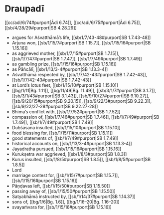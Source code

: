 # Draupadī

[[cc/adi/6/74#purport|Ādi 6.74]], [[cc/adi/6/75#purport|Ādi 6.75]], [[sb/4/28/29#purport|SB 4.28.29]]

* argues for Aśvatthāmā’s life, [[sb/1/7/43-48#purport|SB 1.7.43-48]]
* Arjuna won, [[sb/1/15/7#purport|SB 1.15.7]], [[sb/1/15/16#purport|SB 1.15.16]]
* as aggrieved mother, [[sb/1/7/15#purport|SB 1.7.15]], [[sb/1/7/47#purport|SB 1.7.47]], [[sb/1/7/49#purport|SB 1.7.49]]
* as gambling prize, [[sb/1/15/16#purport|SB 1.15.16]]
* as Pāñcālī, [[sb/1/13/3-4#purport|SB 1.13.3-4]]
* Aśvatthāmā respected by, [[sb/1/7/42-43#purport|SB 1.7.42-43]], [[sb/1/7/42-43#purport|SB 1.7.42-43]]
* at Lord’s lotus feet, [[sb/1/15/10#purport|SB 1.15.10]]
*  [[bg/1/11|Bg. 1.11]], [[bg/11/49|Bg. 11.49]], [[sb/3/1/7#purport|SB 3.1.7]], [[sb/3/1/43#purport|SB 3.1.43]], [[sb/9/10/27#purport|SB 9.10.27]], [[sb/9/20/15#purport|SB 9.20.15]], [[sb/9/22/3#purport|SB 9.22.3]], [[sb/9/22/27-28#purport|SB 9.22.27-28]]
* Bhīma’s conflict with, [[sb/1/7/52#purport|SB 1.7.52]]
* compassion of, [[sb/1/7/46#purport|SB 1.7.46]], [[sb/1/7/49#purport|SB 1.7.49]], [[sb/1/7/49#purport|SB 1.7.49]]
* Duḥśāsana insulted, [[sb/1/15/10#purport|SB 1.15.10]]
* food blessing for, [[sb/1/15/11#purport|SB 1.15.11]]
* good statements of, [[sb/1/7/49#purport|SB 1.7.49]]
* historical accounts on, [[sb/1/13/3-4#purport|SB 1.13.3-4]]
* Jayadratha pursued, [[sb/1/15/16#purport|SB 1.15.16]]
* Kurukṣetra war aggrieved, [[sb/1/8/3#purport|SB 1.8.3]]
* Kurus insulted, [[sb/1/8/5#purport|SB 1.8.5]], [[sb/1/8/5#purport|SB 1.8.5]]
* Lord 
* marriage contest for, [[sb/1/15/7#purport|SB 1.15.7]], [[sb/1/15/16#purport|SB 1.15.16]]
* Pāṇḍavas left, [[sb/1/15/50#purport|SB 1.15.50]]
* passing away of, [[sb/1/15/50#purport|SB 1.15.50]]
* Satyabhāmā instructed by, [[sb/1/14/37#purport|SB 1.14.37]]
* sons of, [[bg/1/6|Bg. 1.6]], [[bg/1/16–20|Bg. 1.16–20]]
* svayaṁvara for, [[sb/1/15/16#purport|SB 1.15.16]]
